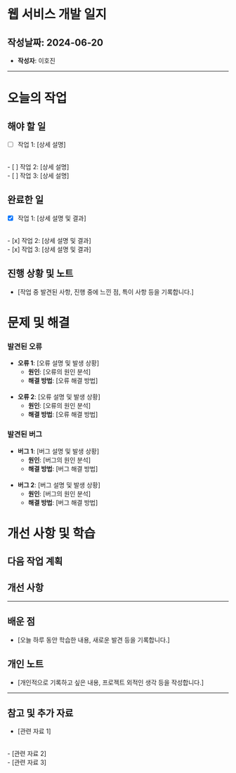 # 웹 서비스 개발 일지

## 작성날짜: 2024-06-20

- **작성자**: 이호진

---
# 오늘의 작업

## 해야 할 일
- [ ] 작업 1: [상세 설명]
<br>
- [ ] 작업 2: [상세 설명]
<br>
- [ ] 작업 3: [상세 설명]

## 완료한 일
- [x] 작업 1: [상세 설명 및 결과]
<br>
- [x] 작업 2: [상세 설명 및 결과]
<br>
- [x] 작업 3: [상세 설명 및 결과]

## 진행 상황 및 노트
- [작업 중 발견된 사항, 진행 중에 느낀 점, 특이 사항 등을 기록합니다.]

# 문제 및 해결

### 발견된 오류
- **오류 1**: [오류 설명 및 발생 상황]
  - **원인**: [오류의 원인 분석]
  - **해결 방법**: [오류 해결 방법]
  <br>
- **오류 2**: [오류 설명 및 발생 상황]
  - **원인**: [오류의 원인 분석]
  - **해결 방법**: [오류 해결 방법]

### 발견된 버그
- **버그 1**: [버그 설명 및 발생 상황]
  - **원인**: [버그의 원인 분석]
  - **해결 방법**: [버그 해결 방법]
  <br>
- **버그 2**: [버그 설명 및 발생 상황]
  - **원인**: [버그의 원인 분석]
  - **해결 방법**: [버그 해결 방법]

# 개선 사항 및 학습
## 다음 작업 계획

## 개선 사항

---

## 배운 점
- [오늘 하루 동안 학습한 내용, 새로운 발견 등을 기록합니다.]

## 개인 노트
- [개인적으로 기록하고 싶은 내용, 프로젝트 외적인 생각 등을 작성합니다.]


---

## 참고 및 추가 자료
- [관련 자료 1]
<br>
- [관련 자료 2]
<br>
- [관련 자료 3]